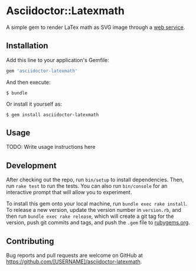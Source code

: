 # Asciidoctor::Latexmath

A simple gem to render LaTex math as SVG image through a [web service](https://github.com/Novtopro/latexmath).

## Installation

Add this line to your application's Gemfile:

```ruby
gem 'asciidoctor-latexmath'
```

And then execute:

    $ bundle

Or install it yourself as:

    $ gem install asciidoctor-latexmath

## Usage

TODO: Write usage instructions here

## Development

After checking out the repo, run `bin/setup` to install dependencies. Then, run `rake test` to run the tests. You can also run `bin/console` for an interactive prompt that will allow you to experiment.

To install this gem onto your local machine, run `bundle exec rake install`. To release a new version, update the version number in `version.rb`, and then run `bundle exec rake release`, which will create a git tag for the version, push git commits and tags, and push the `.gem` file to [rubygems.org](https://rubygems.org).

## Contributing

Bug reports and pull requests are welcome on GitHub at https://github.com/[USERNAME]/asciidoctor-latexmath.
